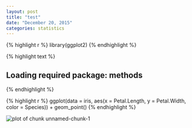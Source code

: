 ```yaml
---
layout: post
title: "test"
date: "December 20, 2015"
categories: statistics
---
```


{% highlight r %}
library(ggplot2)
{% endhighlight %}



{% highlight text %}
## Loading required package: methods
{% endhighlight %}



{% highlight r %}
ggplot(data = iris, aes(x = Petal.Length, y = Petal.Width, color = Species)) + geom_point()
{% endhighlight %}

![plot of chunk unnamed-chunk-1](/nhuyhoa/figure/source/2015-12-20-test/unnamed-chunk-1-1.png) 

